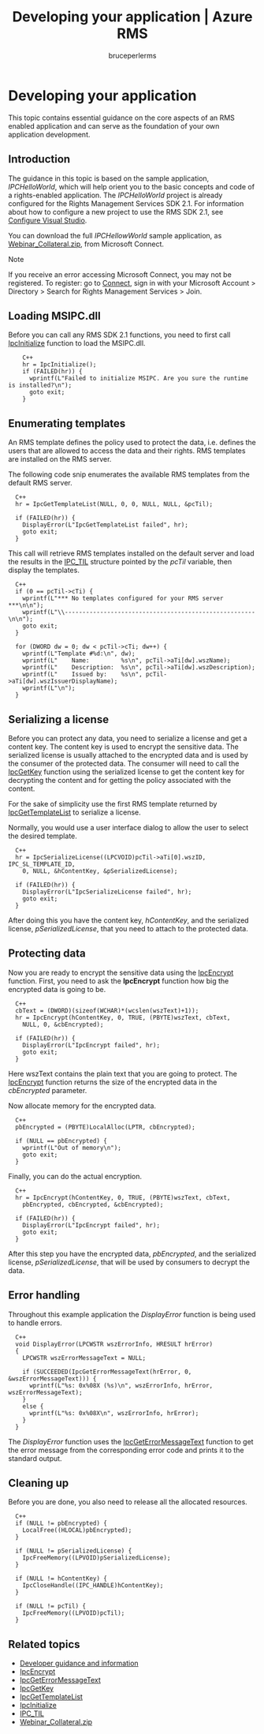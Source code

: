 ﻿---
# required metadata

title: Developing your application | Azure RMS
description: Instructions about how to develop an application using the RMS SDK 2.1.
keywords:
author: bruceperlerms
manager: mbaldwin
ms.date: 07/06/2016
ms.topic: article
ms.prod:
ms.service: rights-management
ms.technology: techgroup-identity
ms.assetid: 396A2C19-3A00-4E9A-9088-198A48B15289
# optional metadata

#ROBOTS:
audience: developer
#ms.devlang:
ms.reviewer: shubhamp
ms.suite: ems
#ms.tgt_pltfrm:
#ms.custom:

---

# Developing your application

This topic contains essential guidance on the core aspects of an RMS enabled application and can serve as the foundation of your own application development.

## Introduction

The guidance in this topic is based on the sample application, *IPCHelloWorld*, which will help orient you to the basic concepts and code of a rights-enabled application. The *IPCHelloWorld* project is already configured for the Rights Management Services SDK 2.1. 
For information about how to configure a new project to use the RMS SDK 2.1, see [Configure Visual Studio](how-to-configure-a-visual-studio-project-to-use-the-ad-rms-sdk-2-0.md).

You can download the full *IPCHellowWorld* sample application, as [Webinar_Collateral.zip](https://connect.microsoft.com/site1170/Downloads/DownloadDetails.aspx?DownloadID=42440), from Microsoft Connect.
> [!Note]
> If you receive an error accessing Microsoft Connect, you may not be registered. To register: go to [Connect](http://connect.microsoft.com), sign in with your Microsoft Account > Directory > Search for Rights Management Services > Join.


## Loading MSIPC.dll

Before you can call any RMS SDK 2.1 functions, you need to first call [IpcInitialize](/rights-management/sdk/2.1/api/win/functions#msipc_ipcinitialize) function to load the MSIPC.dll.

        C++
        hr = IpcInitialize();
        if (FAILED(hr)) {
          wprintf(L"Failed to initialize MSIPC. Are you sure the runtime is installed?\n");
          goto exit;
        }

## Enumerating templates

An RMS template defines the policy used to protect the data, i.e. defines the users that are allowed to access the data and their rights. RMS templates are installed on the RMS server.

The following code snip enumerates the available RMS templates from the default RMS server.

      C++
      hr = IpcGetTemplateList(NULL, 0, 0, NULL, NULL, &pcTil);

      if (FAILED(hr)) {
        DisplayError(L"IpcGetTemplateList failed", hr);
        goto exit;
      }

This call will retrieve RMS templates installed on the default server and load the results in the [IPC_TIL](/rights-management/sdk/2.1/api/win/ipc_til#msipc_ipc_til) structure pointed by the *pcTil* variable, then display the templates.

      C++
      if (0 == pcTil->cTi) {
        wprintf(L"*** No templates configured for your RMS server ***\n\n");
        wprintf(L"\\------------------------------------------------------\n\n");
        goto exit;
      }

      for (DWORD dw = 0; dw < pcTil->cTi; dw++) {
        wprintf(L"Template #%d:\n", dw);
        wprintf(L"    Name:         %s\n", pcTil->aTi[dw].wszName);
        wprintf(L"    Description:  %s\n", pcTil->aTi[dw].wszDescription);
        wprintf(L"    Issued by:    %s\n", pcTil->aTi[dw].wszIssuerDisplayName);
        wprintf(L"\n");
      }

## Serializing a license

Before you can protect any data, you need to serialize a license and get a content key. The content key is used to encrypt the sensitive data. The serialized license is usually attached to the encrypted data and is used by the consumer of the protected data. The consumer will need to call the [IpcGetKey](/rights-management/sdk/2.1/api/win/functions#msipc_ipcgetkey) function using the serialized license to get the content key for decrypting the content and for getting the policy associated with the content.

For the sake of simplicity use the first RMS template returned by [IpcGetTemplateList](/rights-management/sdk/2.1/api/win/functions#msipc_ipcgettemplatelist) to serialize a license.

Normally, you would use a user interface dialog to allow the user to select the desired template.

      C++
      hr = IpcSerializeLicense((LPCVOID)pcTil->aTi[0].wszID, IPC_SL_TEMPLATE_ID,
        0, NULL, &hContentKey, &pSerializedLicense);

      if (FAILED(hr)) {
        DisplayError(L"IpcSerializeLicense failed", hr);
        goto exit;
      }

After doing this you have the content key, *hContentKey*, and the serialized license, *pSerializedLicense*, that you need to attach to the protected data.


## Protecting data

Now you are ready to encrypt the sensitive data using the [IpcEncrypt](/rights-management/sdk/2.1/api/win/functions#msipc_ipcencrypt) function. First, you need to ask the **IpcEncrypt** function how big the encrypted data is going to be.

      C++
      cbText = (DWORD)(sizeof(WCHAR)*(wcslen(wszText)+1));
      hr = IpcEncrypt(hContentKey, 0, TRUE, (PBYTE)wszText, cbText,
        NULL, 0, &cbEncrypted);

      if (FAILED(hr)) {
        DisplayError(L"IpcEncrypt failed", hr);
        goto exit;
      }

Here wszText contains the plain text that you are going to protect. The [IpcEncrypt](/rights-management/sdk/2.1/api/win/functions#msipc_ipcencrypt) function returns the size of the encrypted data in the *cbEncrypted* parameter.

Now allocate memory for the encrypted data.

      C++
      pbEncrypted = (PBYTE)LocalAlloc(LPTR, cbEncrypted);

      if (NULL == pbEncrypted) {
        wprintf(L"Out of memory\n");
        goto exit;
      }

Finally, you can do the actual encryption.

      C++
      hr = IpcEncrypt(hContentKey, 0, TRUE, (PBYTE)wszText, cbText,
        pbEncrypted, cbEncrypted, &cbEncrypted);

      if (FAILED(hr)) {
        DisplayError(L"IpcEncrypt failed", hr);
        goto exit;
      }

After this step you have the encrypted data, *pbEncrypted*, and the serialized license, *pSerializedLicense*, that will be used by consumers to decrypt the data.

## Error handling

Throughout this example application the *DisplayError* function is being used to handle errors.

      C++
      void DisplayError(LPCWSTR wszErrorInfo, HRESULT hrError)
      {
        LPCWSTR wszErrorMessageText = NULL;

        if (SUCCEEDED(IpcGetErrorMessageText(hrError, 0, &wszErrorMessageText))) {
          wprintf(L"%s: 0x%08X (%s)\n", wszErrorInfo, hrError, wszErrorMessageText);
        }
        else {
          wprintf(L"%s: 0x%08X\n", wszErrorInfo, hrError);
        }
      }

The *DisplayError* function uses the [IpcGetErrorMessageText](/rights-management/sdk/2.1/api/win/functions#msipc_ipcgeterrormessagetext) function to get the error message from the corresponding error code and prints it to the standard output.

## Cleaning up

Before you are done, you also need to release all the allocated resources.

      C++
      if (NULL != pbEncrypted) {
        LocalFree((HLOCAL)pbEncrypted);
      }

      if (NULL != pSerializedLicense) {
        IpcFreeMemory((LPVOID)pSerializedLicense);
      }

      if (NULL != hContentKey) {
        IpcCloseHandle((IPC_HANDLE)hContentKey);
      }

      if (NULL != pcTil) {
        IpcFreeMemory((LPVOID)pcTil);
      }

## Related topics

- [Developer guidance and information](developer-notes.md)
- [IpcEncrypt](/rights-management/sdk/2.1/api/win/functions#msipc_ipcencrypt)
- [IpcGetErrorMessageText](/rights-management/sdk/2.1/api/win/functions#msipc_ipcgeterrormessagetext)
- [IpcGetKey](/rights-management/sdk/2.1/api/win/functions#msipc_ipcgetkey)
- [IpcGetTemplateList](/rights-management/sdk/2.1/api/win/functions#msipc_ipcgettemplatelist)
- [IpcInitialize](/rights-management/sdk/2.1/api/win/functions#msipc_ipcinitialize)
- [IPC_TIL](/rights-management/sdk/2.1/api/win/ipc_til#msipc_ipc_til)
- [Webinar_Collateral.zip](https://connect.microsoft.com/site1170/Downloads/DownloadDetails.aspx?DownloadID=42440)
